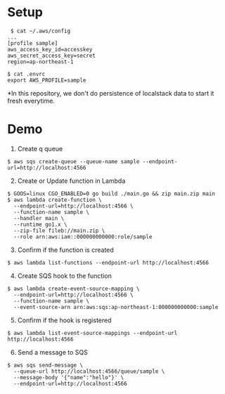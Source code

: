 # Setup
```
 $ cat ~/.aws/config
...
[profile sample]
aws_access_key_id=accesskey
aws_secret_access_key=secret
region=ap-northeast-1

$ cat .envrc
export AWS_PROFILE=sample
```

*In this repository, we don't do persistence of localstack data to start it fresh everytime.

# Demo
1. Create q queue
```
$ aws sqs create-queue --queue-name sample --endpoint-url=http://localhost:4566
```

2. Create or Update function in Lambda
```
$ GOOS=linux CGO_ENABLED=0 go build ./main.go && zip main.zip main
$ aws lambda create-function \
  --endpoint-url=http://localhost:4566 \
  --function-name sample \
  --handler main \
  --runtime go1.x \
  --zip-file fileb://main.zip \
  --role arn:aws:iam::000000000000:role/sample
```

3. Confirm if the function is created
```
$ aws lambda list-functions --endpoint-url http://localhost:4566
```

4. Create SQS hook to the function
```
$ aws lambda create-event-source-mapping \
  --endpoint-url=http://localhost:4566 \
  --function-name sample \
  --event-source-arn arn:aws:sqs:ap-northeast-1:000000000000:sample
```

5. Confirm if the hook is registered
```
$ aws lambda list-event-source-mappings --endpoint-url http://localhost:4566
```

6. Send a message to SQS
```
$ aws sqs send-message \
  --queue-url http://localhost:4566/queue/sample \
  --message-body '{"name":"hello"}' \
  --endpoint-url=http://localhost:4566
```
